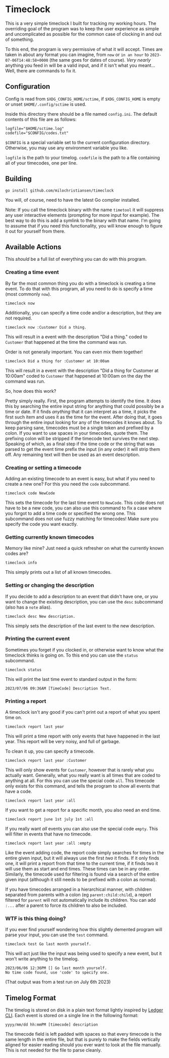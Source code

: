 
# Timeclock

This is a very simple timeclock I built for tracking my working hours. The overriding goal of the program was to keep
the user experience as simple and uncomplicated as possible for the common case of clocking in and out of something.

To this end, the program is very permissive of what it will accept. Times are taken in about any format you can imagine,
from `now` or `in an hour` to `2023-07-06T14:48:58+0000` (the same goes for dates of course). *Very nearly* anything you
feed in will be a valid input, and if it isn't what you meant... Well, there are commands to fix it.


## Configuration

Config is read from `$XDG_CONFIG_HOME/sctime`, if `$XDG_CONFIG_HOME` is empty or unset `$HOME/.config/sctime` is used.

Inside this directory there should be a file named `config.ini`. The default contents of this file are as follows:

	logfile="$HOME/sctime.log"
	codefile="$CONFIG/codes.txt"

`$CONFIG` is a special variable set to the current configuration directory. Otherwise, you may use any environment
variable you like.

`logfile` is the path to your timelog.
`codefile` is the path to a file containing all of your timecodes, one per line.


## Building

	go install github.com/milochristiansen/timeclock

You will, of course, need to have the latest Go complier installed.

Note: If you call the timeclock binary with the name `timetool` it will suppress any user interactive elements
(prompting for more input for example). The best way to do this is add a symlink to the binary with that name. I'm going
to assume that if you need this functionality, you will know enough to figure it out for yourself from there.


## Available Actions

This *should* be a full list of everything you can do with this program.


### Creating a time event

By far the most common thing you do with a timeclock is creating a time event. To do that with this program, all you
need to do is specify a time (most commonly `now`).

	timeclock now

Additionally, you can specify a time code and/or a description, but they are not required.

	timeclock now :Customer Did a thing.

This will result in a event with the description "Did a thing." coded to `Customer` that happened at the time the
command was run.

Order is not generally important. You can even mix them together!

	timeclock Did a thing for :Customer at 10:00am

This will result in a event with the description "Did a thing for Customer at 10:00am" coded to `Customer` that happened
at 10:00am on the day the command was run.

So, how does this work?

Pretty simply really. First, the program attempts to identify the time. It does this by searching the entire input
string for anything that could possibly be a time or date. If it finds *anything* that it can interpret as a time, it
picks the first such item and uses it as the time for the event. After doing that, it goes through the entire input
looking for any of the timecodes it knows about. To keep parsing sane, timecodes must be a single token and prefixed by
a colon. If you want to use spaces in your timecodes, quote them. The prefixing colon will be stripped if the timecode
text survives the next step. Speaking of which, as a final step if the time code or the string that was parsed to get
the event time prefix the input (in any order) it will strip them off. Any remaining text will then be used as an event
description.


### Creating or setting a timecode

Adding an existing timecode to an event is easy, but what if you need to create a new one? For this you need the `code`
subcommand.

	timeclock code NewCode

This sets the timecode for the last time event to `NewCode`. This code does not have to be a new code, you can also use
this command to fix a case where you forgot to add a time code or specified the wrong one. This subcommand does not use
fuzzy matching for timecodes! Make sure you specify the code you want exactly.


### Getting currently known timecodes

Memory like mine? Just need a quick refresher on what the currently known codes are?

	timeclock info

This simply prints out a list of all known timecodes.


### Setting or changing the description

If you decide to add a description to an event that didn't have one, or you want to change the existing description, you
can use the `desc` subcommand (also has a `note` alias).

	timeclock desc New description.

This simply sets the description of the last event to the new description.


### Printing the current event

Sometimes you forget if you clocked in, or otherwise want to know what the timeclock thinks is going on. To this end you
can use the `status` subcommand.

	timeclock status

This will print the last time event to standard output in the form:

	2023/07/06 09:36AM [TimeCode] Description Text.


### Printing a report

A timeclock isn't any good if you can't print out a report of what you spent time on.

	timeclock report last year

This will print a time report with only events that have happened in the last year. This report will be very noisy,
and full of garbage.

To clean it up, you can specify a timecode.

	timeclock report last year :Customer

This will only show events for `Customer`, however that is rarely what you actually want. Generally, what you really
want is all times that are coded to anything at all. For this you can use the special code `all`. This timecode only
exists for this command, and tells the program to show all events that have a code.

	timeclock report last year :all

If you want to get a report for a specific month, you also need an end time.

	timeclock report june 1st july 1st :all

If you really want *all* events you can also use the special code `empty`. This will filter in events that have no
timecode.

	timeclock report last year :all :empty

Like the event adding code, the report code simply searches for times in the entire given input, but it will always use
the first *two* it finds. If it only finds one, it will print a report from that time to the current time, if it finds
two it will use them as start and end times. These times can be in any order. Similarly, the timecode used for filtering
is found via a search of the entire given input (although it still needs to be prefixed with a colon as normal).

If you have timecodes arranged in a hierarchical manner, with children separated from parents with a colon
(eg `parent:child:child`), a report filtered for `parent` will not automatically include its children. You can add `:...`
after a parent to force its children to also be included.


### WTF is this thing doing?

If you ever find yourself wondering how this slightly demented program will parse your input, you can use the `test`
command.

	timeclock test Go last month yourself.

This will act just like the input was being used to specify a new event, but it won't write anything to the timelog.

	2023/06/06 12:36PM [] Go last month yourself.
	No time code found, use 'code' to specify one.

(That output was from a test run on July 6th 2023)


## Timelog Format

The timelog is stored on disk in a plain text format lightly inspired by [Ledger CLI](https://ledger-cli.org/). Each
event is stored on a single line in the following format:

	yyyy/mm/dd hh:mmPM [timecode] description

The timecode field is left padded with spaces so that every timecode is the same length in the entire file, but that is
purely to make the fields vertically aligned for easier reading should you ever want to look at the file manually. This
is not needed for the file to parse cleanly.
